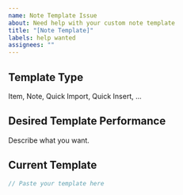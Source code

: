 ```yaml
---
name: Note Template Issue
about: Need help with your custom note template
title: "[Note Template]"
labels: help wanted
assignees: ""
---
```


## Template Type

Item, Note, Quick Import, Quick Insert, ...

## Desired Template Performance

Describe what you want.

## Current Template

```js
// Paste your template here
```
